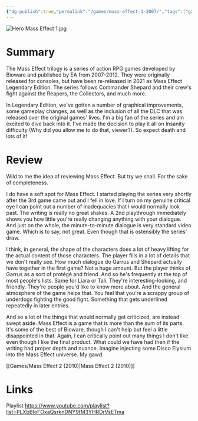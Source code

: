 ```yaml
---
{"dg-publish":true,"permalink":"/games/mass-effect-1-2007/","tags":["games","LP"],"created":"2023-12-08","updated":"2025-10-04"}
---
```



![Hero Mass Effect 1.jpg](/img/user/_sys/Attachments/Hero%20Mass%20Effect%201.jpg)

# Summary

The Mass Effect trilogy is a series of action RPG games developed by Bioware and published by EA from 2007-2012. They were originally released for consoles, but have been re-released in 2021 as Mass Effect Legendary Edition. The series follows Commander Shepard and their crew's fight against the Reapers, the Collectors, and much more.

In Legendary Edition, we've gotten a number of graphical improvements, some gameplay changes, as well as the inclusion of all the DLC that was released over the original games' lives. I'm a big fan of the series and am excited to dive back into it. I've made the decision to play it all on Insanity difficulty (Why did you allow me to do that, viewer?). So expect death and lots of it!

# Review

Wild to me the idea of reviewing Mass Effect. But try we shall. For the sake of completeness.

I do have a soft spot for Mass Effect. I started playing the series very shortly after the 3rd game came out and I fell in love. If I turn on my genuine critical eye I can point out a number of inadequacies that I would normally look past. The writing is really no great shakes. A 2nd playthrough immediately shows you how little you're really changing anything with your dialogue. And just on the whole, the minute-to-minute dialogue is very standard video game. Which is to say, not great. Even though that is ostensibly the series' draw.

I think, in general, the shape of the characters does a lot of heavy lifting for the actual content of those characters. The player fills in a lot of details that we don't really see. How much dialogue do Garrus and Shepard actually have together in the first game? Not a huge amount. But the player thinks of Garrus as a sort of protégé and friend. And so he's frequently at the top of most people's lists. Same for Liara or Tali. They're interesting-looking, and friendly. They're people you'd like to know more about. And the general atmosphere of the game helps that. You feel that you're a scrappy group of underdogs fighting the good fight. Something that gets underlined repeatedly in later entries.

And so a lot of the things that would normally get criticized, are instead swept aside. Mass Effect is a game that is more than the sum of its parts. It's some of the best of Bioware, though I can't help but feel a little disappointed in that. Again, I can critically point out many things I don't like even though I like the final product. What could we have had then if the writing had proper depth and nuance. Imagine injecting some Disco Elysium into the Mass Effect universe. My gawd.

[[Games/Mass Effect 2 (2010)\|Mass Effect 2 (2010)]]

# Links

Playlist https://www.youtube.com/playlist?list=PLXbBIoFOxaQsrknDNY9tM3YHRDrVsETma
